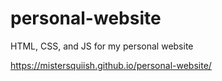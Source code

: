 # personal-website
HTML, CSS, and JS for my personal website

https://mistersquiish.github.io/personal-website/
